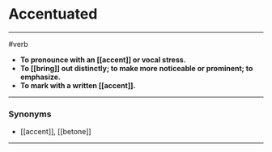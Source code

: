 # Accentuated
---
#verb
- **To pronounce with an [[accent]] or vocal stress.**
- **To [[bring]] out distinctly; to make more noticeable or prominent; to emphasize.**
- **To mark with a written [[accent]].**
---
### Synonyms
- [[accent]], [[betone]]
---
